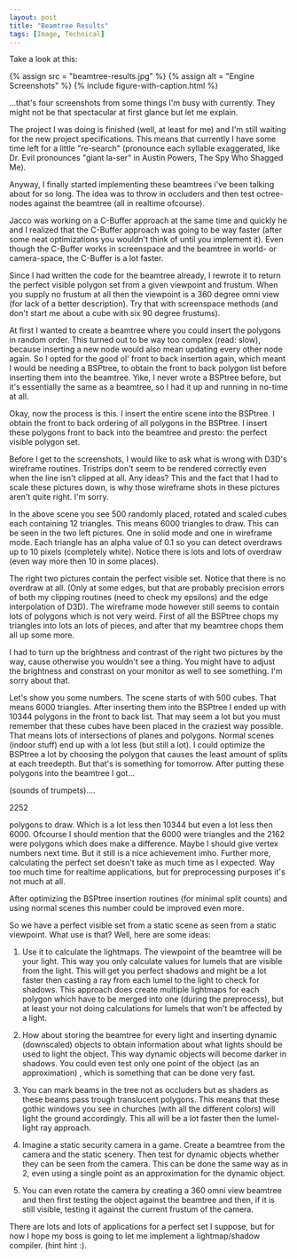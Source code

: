 ```yaml
---
layout: post
title: "Beamtree Results"
tags: [Image, Technical]
---
```


Take a look at this:

{% assign src = "beamtree-results.jpg" %}
{% assign alt = "Engine Screenshots" %}
{% include figure-with-caption.html %}

...that's four screenshots from some things I'm busy with currently. They might not be that spectacular at first glance but let me explain. 

The project I was doing is finished (well, at least for me) and I'm still waiting for the new project specifications. This means that currently I have some time left for a little "re-search" (pronounce each syllable exaggerated, like Dr. Evil pronounces "giant la-ser" in Austin Powers, The Spy Who Shagged Me). 

Anyway, I finally started implementing these beamtrees i've been talking about for so long. The idea was to throw in occluders and then test octree-nodes against the beamtree (all in realtime ofcourse). 

Jacco was working on a C-Buffer approach at the same time and quickly he and I realized that the C-Buffer approach was going to be way faster (after some neat optimizations you wouldn't think of until you implement it). Even though the C-Buffer works in screenspace and the beamtree in world- or camera-space, the C-Buffer is a lot faster. 

Since I had written the code for the beamtree already, I rewrote it to return the perfect visible polygon set from a given viewpoint and frustum. When you supply no frustum at all then the viewpoint is a 360 degree omni view (for lack of a better description). Try that with screenspace methods (and don't start me about a cube with six 90 degree frustums). 

At first I wanted to create a beamtree where you could insert the polygons in random order. This turned out to be way too complex (read: slow), because inserting a new node would also mean updating every other node again. So I opted for the good ol' front to back insertion again, which meant I would be needing a BSPtree, to obtain the front to back polygon list before inserting them into the beamtree. Yike, I never wrote a BSPtree before, but it's essentially the same as a beamtree, so I had it up and running in no-time at all. 

Okay, now the process is this. I insert the entire scene into the BSPtree. I obtain the front to back ordering of all polygons in the BSPtree. I insert these polygons front to back into the beamtree and presto: the perfect visible polygon set. 

Before I get to the screenshots, I would like to ask what is wrong with D3D's wireframe routines. Tristrips don't seem to be rendered correctly even when the line isn't clipped at all. Any ideas? This and the fact that I had to scale these pictures down, is why those wireframe shots in these pictures aren't quite right. I'm sorry. 

In the above scene you see 500 randomly placed, rotated and scaled cubes each containing 12 triangles. This means 6000 triangles to draw. This can be seen in the two left pictures. One in solid mode and one in wireframe mode. Each triangle has an alpha value of 0.1 so you can detect overdraws up to 10 pixels (completely white). Notice there is lots and lots of overdraw (even way more then 10 in some places). 

The right two pictures contain the perfect visible set. Notice that there is no overdraw at all. (Only at some edges, but that are probably precision errors of both my clipping routines (need to check my epsilons) and the edge interpolation of D3D). The wireframe mode however still seems to contain lots of polygons which is not very weird. First of all the BSPtree chops my triangles into lots an lots of pieces, and after that my beamtree chops them all up some more. 

I had to turn up the brightness and contrast of the right two pictures by the way, cause otherwise you wouldn't see a thing. You might have to adjust the brightness and constrast on your monitor as well to see something. I'm sorry about that. 

Let's show you some numbers. The scene starts of with 500 cubes. That means 6000 triangles. After inserting them into the BSPtree I ended up with 10344 polygons in the front to back list. That may seem a lot but you must remember that these cubes have been placed in the craziest way possible. That means lots of intersections of planes and polygons. Normal scenes (indoor stuff) end up with a lot less (but still a lot). I could optimize the BSPtree a lot by choosing the polygon that causes the least amount of splits at each treedepth. But that's is something for tomorrow. 
After putting these polygons into the beamtree I got... 

(sounds of trumpets).... 

2252 

polygons to draw. Which is a lot less then 10344 but even a lot less then 6000. Ofcourse I should mention that the 6000 were triangles and the 2162 were polygons which does make a difference. Maybe I should give vertex numbers next time. But it still is a nice achievement imho. Further more, calculating the perfect set doesn't take as much time as I expected. Way too much time for realtime applications, but for preprocessing purposes it's not much at all. 

After optimizing the BSPtree insertion routines (for minimal split counts) and using normal scenes this number could be improved even more. 

So we have a perfect visible set from a static scene as seen from a static viewpoint. What use is that? Well, here are some ideas: 

1. Use it to calculate the lightmaps. The viewpoint of the beamtree will be your light. This way you only calculate values for lumels that are visible from the light. This will get you perfect shadows and might be a lot faster then casting a ray from each lumel to the light to check for shadows. This approach does create multiple lightmaps for each polygon which have to be merged into one (during the preprocess), but at least your not doing calculations for lumels that won't be affected by a light. 

2. How about storing the beamtree for every light and inserting dynamic (downscaled) objects to obtain information about what lights should be used to light the object. This way dynamic objects will become darker in shadows. You could even test only one point of the object (as an approximation) , which is something that can be done very fast. 

3. You can mark beams in the tree not as occluders but as shaders as these beams pass trough translucent polygons. This means that these gothic windows you see in churches (with all the different colors) will light the ground accordingly. This all will be a lot faster then the lumel-light ray approach. 

4. Imagine a static security camera in a game. Create a beamtree from the camera and the static scenery. Then test for dynamic objects whether they can be seen from the camera. This can be done the same way as in 2, even using a single point as an approximation for the dynamic object. 

5. You can even rotate the camera by creating a 360 omni view beamtree and then first testing the object against the beamtree and then, if it is still visible, testing it against the current frustum of the camera. 

There are lots and lots of applications for a perfect set I suppose, but for now I hope my boss is going to let me implement a lightmap/shadow compiler. (hint hint :). 
